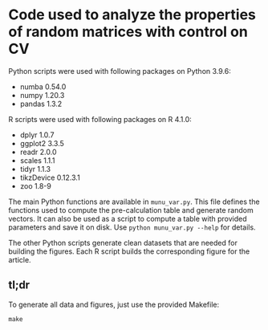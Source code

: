 # Code used to analyze the properties of random matrices with control on CV

Python scripts were used with following packages on Python 3.9.6:

- numba 0.54.0
- numpy 1.20.3
- pandas 1.3.2

R scripts were used with following packages on R 4.1.0:

- dplyr 1.0.7
- ggplot2 3.3.5
- readr 2.0.0
- scales 1.1.1
- tidyr 1.1.3
- tikzDevice 0.12.3.1
- zoo 1.8-9

The main Python functions are available in `munu_var.py`. This file defines
the functions used to compute the pre-calculation table and generate random
vectors. It can also be used as a script to compute a table with provided
parameters and save it on disk. Use `python munu_var.py --help` for details.

The other Python scripts generate clean datasets that are needed for building
the figures. Each R script builds the corresponding figure for the article.

## tl;dr

To generate all data and figures, just use the provided Makefile:

```
make
```

